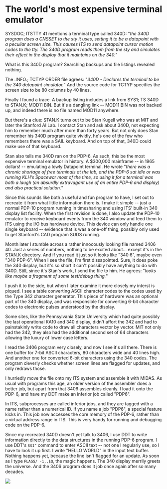 # The world's most expensive terminal emulator

SYSDOC; ITSTTY 41 mentions a terminal type called 340D: "*the 340D
program does a CNSSET to the sty it uses, setting it to be a datapoint
with a peculiar screen size. This causes ITS to send datapoint cursor
motion codes to the tty. The 340D program reads them from the sty and
simulates their effect in the display that it maintains on the 340.*"

What is this 340D program?  Searching backups and file listings
revealed nothing.

The .INFO.; TCTYP ORDER file agrees: "*340D - Declares the terminal to
be the 340 datapoint simulator.*"  And the source code for TCTYP
specifies the screen size to be 80 columns by 40 lines.

Finally I found a trace.  A backup listing includes a link from SYS1;
TS 340D to STAN.K; MOD11 BIN.  But it's a dangling link -- MOD11 BIN
was not backed up, and indeed there is no file named MOD11 anywhere.

But there's a clue: STAN.K turns out to be Stan Kugell who was at MIT
and later the Stanford AI Lab.  I contact Stan and ask about 340D, not
expecting him to remember much after more than forty years.  But not
only does Stan remember his 340D program quite vividly, he's one of
the few who remembers there was a SAIL keyboard.  And on top of that,
340D could make use of that keyboard.

Stan also tells me 340D ran on the PDP-6.  As such, this be the most
expensive terminal emulator in history.  A $300,000 mainframe -- in
1965 dollars! -- emulating a lowly Datapoint terminal.  He wrote
"*there was a chronic shortage of free terminals at the lab, and the
PDP-6 sat idle or was running KLH’s Spacewar most of the time, so
using it for a terminal was both a laugh (an absurdly extravagant use
of an entire PDP-6 and display) and also practical solution.*"

Since this sounds like both a useful and fun program to have, I set
out to recreate it from what little information there is.  I make it
simple -- just a normal PDP-10 program running in timesharing and
using ITS' built-in 340 display list facility.  When the first
revision is done, I also update the PDP-10 emulator to receive
keyboard events from the 340 window and feed them to ITS using the I/O
bus hardware device.  This device can only handle one single keyboard
-- evidence that is was a one-off thing, possibly only used to get
Stanford's CAD program SUDS running.

Month later I stumble across a rather innocously looking file named
3406 40.  Just a series of numbers, nothing to be excited about...
except it's in the STAN.K directory.  And if you read it just so it
looks like "340 6", maybe even "340 PDP-6".  When I see the file, I'm
first dissapointed.  Sure, it does poke the 340 display, but it's so
short it can't possibly have anything to do with 340D.  Still, since
it's Stan's work, I send the file to him.  He agrees: "*looks like
maybe a fragment of some test/debug thing.*"

I push it to the side, but when I later examine it more closely my
interst is piqued.  I see a table converting ASCII character codes to
the codes used by the Type 342 character generator.  This piece of
hardware was an optional part of the 340 display, and was responsible
for converting 6-bit character codes to electronic pulses understood
by the display.

Some sites, like the Pennsylvania State University which had quite
possibly the last operational KA10 and 340 display, didn't affort the
342 and had to painstakinly write code to draw all characters vector
by vector.  MIT not only had the 342, they also had the additional
second set of 64 characters allowing the luxury of lower case letters.

I read the 3406 program very closely, and now I see it's all there.
There is one buffer for 7-bit ASCII characters, 80 characters wide and
40 lines high.  And another one for converted 6-bit characters using
the 340 codes.  The program cleverly checks whether screen lines are
flagged for updates, and only redraws those.

I hurriedly move the file onto my ITS system and assemble it with
MIDAS.  As usual with programs this age, an older version of the
assembler does a better job, but apart from that 3406 assembles
cleanly.  I load it onto the PDP-6, and have my DDT make an inferior
job called "PDP6".

In ITS, subprocesses are called inferior jobs, and they are tagged
with a name rather than a numerical ID.  If you name a job "PDP6", a
special feature kicks in.  This job now accesses the core memory of
the PDP-6, rather than a virtual address range in ITS.  This is very
handy for running and debugging code on the PDP-6.

Since my recreated 340D doesn't yet talk to 3406, I use DDT to write
information directly to the data structures in the running PDP-6
program.  I use DDT's `$$1"` command to enter ASCII text -- not one I
regularly use, so I have to look it up first.  I write "HELLO WORLD"
in the input text buffer.  Nothing happens yet, because the line isn't
flagged for an update.  As soon as I type `FLAGS/ -1,,$Q`, the magic
happens.  The 340 display merrily greets the universe.  And the 3406
program does it job once again after so many decades.

![](https://user-images.githubusercontent.com/775050/57076117-1bbc0f00-6ce9-11e9-8c98-c8c568e380fb.png)
